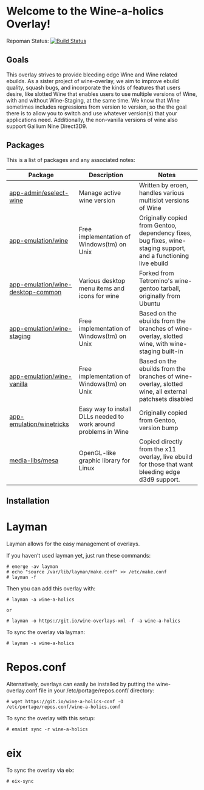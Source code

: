 Welcome to the Wine-a-holics Overlay!
=======================================

Repoman Status: [![Build Status](https://travis-ci.org/NP-Hardass/wine-a-holics.svg?branch=master)](https://travis-ci.org/NP-Hardass/wine-a-holics)

Goals
-----
This overlay strives to provide bleeding edge Wine and Wine related ebuilds.
As a sister project of wine-overlay, we aim to improve ebuild quality,
squash bugs, and incorporate the kinds of features that users desire, like
slotted Wine that enables users to use multiple versions of Wine, with and
without Wine-Staging, at the same time.  We know that Wine sometimes includes
regressions from version to version, so the the goal there is to allow you to
switch and use whatever version(s) that your applications need. Additionally,
the non-vanilla versions of wine also support Gallium Nine Direct3D9.

Packages
--------

This is a list of packages and any associated notes:

| Package								| Description								| Notes															|
| --------------------------------------------------------------------- | --------------------------------------------------------------------- | --------------------------------------------------------------------------------------------------------------------- |
| [app-admin/eselect-wine](app-admin/eselect-wine)			| Manage active wine version						| Written by eroen, handles various multislot versions of Wine								|
| [app-emulation/wine](app-emulation/wine)				| Free implementation of Windows(tm) on Unix				| Originally copied from Gentoo, dependency fixes, bug fixes, wine-staging support, and a functioning live ebuild	|
| [app-emulation/wine-desktop-common](app-emulation/wine-desktop-common)| Various desktop menu items and icons for wine				| Forked from Tetromino's wine-gentoo tarball, originally from Ubuntu							|
| [app-emulation/wine-staging](app-emulation/wine-staging)		| Free implementation of Windows(tm) on Unix				| Based on the ebuilds from the branches of wine-overlay, slotted wine, with wine-staging built-in			|
| [app-emulation/wine-vanilla](app-emulation/wine-vanilla)		| Free implementation of Windows(tm) on Unix				| Based on the ebuilds from the branches of wine-overlay, slotted wine, all external patchsets disabled			|
| [app-emulation/winetricks](app-emulation/winetricks)			| Easy way to install DLLs needed to work around problems in Wine	| Originally copied from Gentoo, version bump										|
| [media-libs/mesa](media-libs/mesa)					| OpenGL-like graphic library for Linux					| Copied directly from the x11 overlay, live ebuild for those that want bleeding edge d3d9 support.			|


Installation
------------
Layman
======
Layman allows for the easy management of overlays.

If you haven’t used layman yet, just run these commands:

	# emerge -av layman
	# echo "source /var/lib/layman/make.conf" >> /etc/make.conf
	# layman -f

Then you can add this overlay with:

	# layman -a wine-a-holics

	or

	# layman -o https://git.io/wine-overlays-xml -f -a wine-a-holics

To sync the overlay via layman:

	# layman -s wine-a-holics

Repos.conf
==========

Alternatively, overlays can easily be installed by putting the wine-overlay.conf
file in your /etc/portage/repos.conf/ directory:

	# wget https://git.io/wine-a-holics-conf -O /etc/portage/repos.conf/wine-a-holics.conf

To sync the overlay with this setup:

	# emaint sync -r wine-a-holics


eix
===

To sync the overlay via eix:

	# eix-sync

